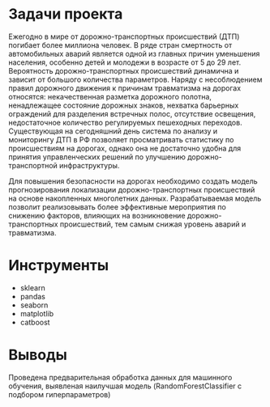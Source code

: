 # Задачи проекта #

Ежегодно в мире от дорожно-транспортных происшествий (ДТП) погибает более миллиона человек. В ряде стран смертность от автомобильных аварий является одной из главных причин уменьшения населения, особенно детей и молодежи в возрасте от 5 до 29 лет. Вероятность дорожно-транспортных происшествий динамична и зависит от большого количества параметров. Наряду с несоблюдением правил дорожного движения к причинам травматизма на дорогах относятся: некачественная разметка дорожного полотна, ненадлежащее состояние дорожных знаков, нехватка барьерных ограждений для разделения встречных полос, отсутствие освещения, недостаточное количество регулируемых пешеходных переходов. Существующая на сегодняшний день система по анализу и мониторингу ДТП в РФ позволяет просматривать статистику по происшествиям на дорогах, однако она не достаточно удобна для принятия управленческих решений по улучшению дорожно-транспортной инфраструктуры.

Для повышения безопасности на дорогах необходимо создать модель прогнозирования локализации дорожно-транспортных происшествий на основе накопленных многолетних данных. Разрабатываемая модель позволит реализовывать более эффективные мероприятия по снижению факторов, влияющих на возникновение дорожно-транспортных происшествий, тем самым снижая уровень аварий и травматизма.

# Инструменты #

- sklearn
- pandas
- seaborn
- matplotlib
- catboost

# Выводы #

Проведена предварительная обработка данных для машинного обучения, выявленая наилучшая модель (RandomForestClassifier с подбором гиперпараметров)
